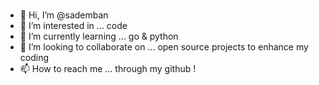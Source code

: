 #

- 👋 Hi, I’m @sademban
- 👀 I’m interested in ... code
- 🌱 I’m currently learning ... go & python
- 💞️ I’m looking to collaborate on ... open source projects to enhance my coding
- 📫 How to reach me ... through my github !

<!---
sadmban/sademban is a ✨ special ✨ repository because its `README.md` (this file) appears on your GitHub profile.
You can click the Preview link to take a look at your changes.
--->